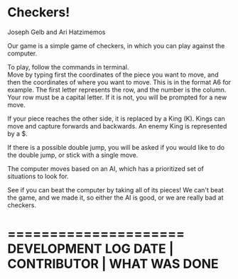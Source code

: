 Checkers!
====================
Joseph Gelb and Ari Hatzimemos

Our game is a simple game of checkers, in which you can play against the computer.

To play, follow the commands in terminal.  
Move by typing first the coordinates of the piece you want to move, and then the coordinates of where you want to move.
This is in the format A6 for example.  The first letter represents the row, and the number is the column.
Your row must be a capital letter.  If it is not, you will be prompted for a new move. 

If your piece reaches the other side, it is replaced by a King (K).  Kings can move and capture forwards and backwards.
An enemy King is represented by a $.

If there is a possible double jump, you will be asked if you would like to do the double jump, or stick with a single move. 

The computer moves based on an AI, which has a prioritized set of situations to look for.  

See if you can beat the computer by taking all of its pieces!  We can't beat the game, and we made it, so either the AI is good, or we are really bad at checkers.  

=====================
DEVELOPMENT LOG
DATE | CONTRIBUTOR | WHAT WAS DONE
==================================


